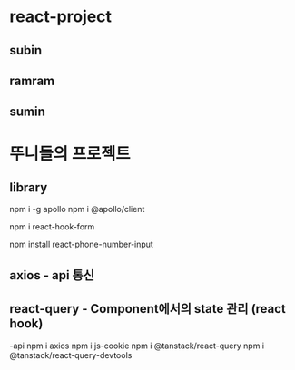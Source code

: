 # react-project

## subin

## ramram

## sumin

# 뚜니들의 프로젝트

## library

npm i -g apollo
npm i @apollo/client

npm i react-hook-form

npm install react-phone-number-input

## axios - api 통신

## react-query - Component에서의 state 관리 (react hook)

-api
npm i axios
npm i js-cookie
npm i @tanstack/react-query
npm i @tanstack/react-query-devtools
